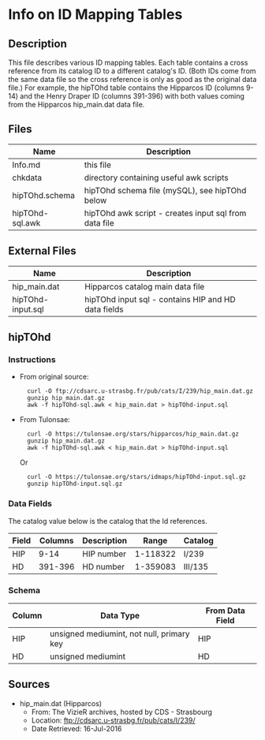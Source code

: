 Info on ID Mapping Tables
=========================

Description
-----------
This file describes various ID mapping tables. Each table contains a cross
reference from its catalog ID to a different catalog's ID. (Both IDs come from
the same data file so the cross reference is only as good as the original data
file.) For example, the hipTOhd table contains the Hipparcos ID (columns 9-14)
and the Henry Draper ID (columns 391-396) with both values coming from the
Hipparcos hip_main.dat data file.

Files
-----
|Name			|Description
|-----------------------|-----------
|Info.md		|this file
|chkdata		|directory containing useful awk scripts
|hipTOhd.schema		|hipTOhd schema file (mySQL), see hipTOhd below
|hipTOhd-sql.awk	|hipTOhd awk script - creates input sql from data file

External Files
--------------
|Name			|Description
|-----------------------|-----------
|hip_main.dat		|Hipparcos catalog main data file
|hipTOhd-input.sql	|hipTOhd input sql - contains HIP and HD data fields

hipTOhd
-------
### Instructions
* From original source:

        curl -O ftp://cdsarc.u-strasbg.fr/pub/cats/I/239/hip_main.dat.gz
        gunzip hip_main.dat.gz
        awk -f hipTOhd-sql.awk < hip_main.dat > hipTOhd-input.sql

* From Tulonsae:

        curl -O https://tulonsae.org/stars/hipparcos/hip_main.dat.gz
        gunzip hip_main.dat.gz
        awk -f hipTOhd-sql.awk < hip_main.dat > hipTOhd-input.sql

    Or

        curl -O https://tulonsae.org/stars/idmaps/hipTOhd-input.sql.gz
        gunzip hipTOhd-input.sql.gz

### Data Fields
The catalog value below is the catalog that the Id references.

|Field	|Columns	|Description	|Range		|Catalog
|-------|---------------|---------------|---------------|-------
|HIP	|9-14		|HIP number	|1-118322	|I/239
|HD	|391-396	|HD number	|1-359083	|III/135

### Schema
|Column	|Data Type					|From Data Field
|-------|-----------------------------------------------|---------------
| HIP	|unsigned mediumint, not null, primary key	|HIP
| HD	|unsigned mediumint				|HD

Sources
-------
* hip_main.dat (Hipparcos)
    * From: The VizieR archives, hosted by CDS - Strasbourg
    * Location: ftp://cdsarc.u-strasbg.fr/pub/cats/I/239/
    * Date Retrieved: 16-Jul-2016
